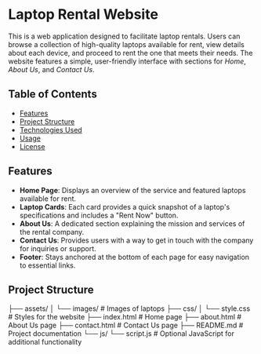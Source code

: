 # Laptop Rental Website

This is a web application designed to facilitate laptop rentals. Users can browse a collection of high-quality laptops available for rent, view details about each device, and proceed to rent the one that meets their needs. The website features a simple, user-friendly interface with sections for *Home*, *About Us*, and *Contact Us*.

## Table of Contents

- [Features](#features)
- [Project Structure](#project-structure)
- [Technologies Used](#technologies-used)
- [Usage](#usage)
- [License](#license)

## Features

- **Home Page**: Displays an overview of the service and featured laptops available for rent.
- **Laptop Cards**: Each card provides a quick snapshot of a laptop's specifications and includes a "Rent Now" button.
- **About Us**: A dedicated section explaining the mission and services of the rental company.
- **Contact Us**: Provides users with a way to get in touch with the company for inquiries or support.
- **Footer**: Stays anchored at the bottom of each page for easy navigation to essential links.

## Project Structure

├── assets/ │ └── images/ # Images of laptops ├── css/ │ └── style.css # Styles for the website ├── index.html # Home page ├── about.html # About Us page ├── contact.html # Contact Us page ├── README.md # Project documentation └── js/ └── script.js # Optional JavaScript for additional functionality